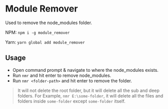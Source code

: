 # Module Remover

Used to remove the node_modules folder.

NPM: `npm i -g module_remover`

Yarn: `yarn global add module_remover`

## Usage

* Open command prompt & navigate to where the node_modules exists.
* Run `nmr` and hit enter to remove node_modules.
* Run `nmr <folder-path>` and hit enter to remove the folder.

> It will not delete the root folder, but it will delete all the sub and deep folders. For Example, `nmr E:\some-folder`, it will delete all the files and folders inside `some-folder` except `some-folder` itself.

